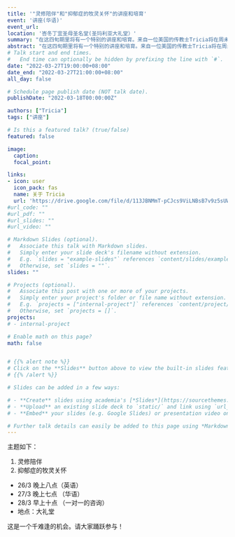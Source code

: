 ```yaml
---
title: '"灵修陪伴"和"抑郁症的牧灵关怀"的讲座和培育'
event: '讲座(华语)'
event_url:
location: '峇冬丁宜圣母圣名堂(圣玛利亚大礼堂）'
summary: "在这四旬期里将有一个特别的讲座和培育。来自一位美国的传教士Tricia将在周未进行讲座，及在隔天星期一她将提供一对一的咨询。"
abstract: "在这四旬期里将有一个特别的讲座和培育。来自一位美国的传教士Tricia将在周未进行讲座，及在隔天星期一她将提供一对一的咨询。"
# Talk start and end times.
#   End time can optionally be hidden by prefixing the line with `#`.
date: "2022-03-27T19:00:00+08:00"
date_end: "2022-03-27T21:00:00+08:00"
all_day: false

# Schedule page publish date (NOT talk date).
publishDate: "2022-03-18T00:00:00Z"

authors: ["Tricia"]
tags: ["讲座"]

# Is this a featured talk? (true/false)
featured: false

image:
  caption:
  focal_point:

links:
- icon: user
  icon_pack: fas
  name: 关于 Tricia
  url: 'https://drive.google.com/file/d/113JBNMmT-pCJcs9ViLNBsB7v9z5sUWDX/view?usp=sharing'
#url_code: ""
#url_pdf: ""
#url_slides: ""
#url_video: ""

# Markdown Slides (optional).
#   Associate this talk with Markdown slides.
#   Simply enter your slide deck's filename without extension.
#   E.g. `slides = "example-slides"` references `content/slides/example-slides.md`.
#   Otherwise, set `slides = ""`.
slides: ""

# Projects (optional).
#   Associate this post with one or more of your projects.
#   Simply enter your project's folder or file name without extension.
#   E.g. `projects = ["internal-project"]` references `content/project/deep-learning/index.md`.
#   Otherwise, set `projects = []`.
projects:
# - internal-project

# Enable math on this page?
math: false


# {{% alert note %}}
# Click on the **Slides** button above to view the built-in slides feature.
# {{% /alert %}}

# Slides can be added in a few ways:

# - **Create** slides using academia's [*Slides*](https://sourcethemes.com/academic/docs/managing-content/#create-slides) feature and link using `slides` parameter in the front matter of the talk file
# - **Upload** an existing slide deck to `static/` and link using `url_slides` parameter in the front matter of the talk file
# - **Embed** your slides (e.g. Google Slides) or presentation video on this page using [shortcodes](https://sourcethemes.com/academic/docs/writing-markdown-latex/).

# Further talk details can easily be added to this page using *Markdown* and $\rm \LaTeX$ math code.
---
```


主题如下：
1. 灵修陪伴
2. 抑郁症的牧灵关怀

- 26/3 晚上八点（英语）
- 27/3 晚上七点 （华语）
- 28/3 早上十点 （一对一的咨询）
- 地点：大礼堂

这是一个千难逢的机会。请大家踊跃参与！
